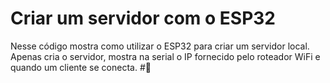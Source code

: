 # Criar um servidor com o ESP32

Nesse código mostra como utilizar o ESP32 para criar um servidor local.
Apenas cria o servidor,  mostra na serial o IP fornecido pelo roteador WiFi e quando um cliente se conecta.
#🌻
